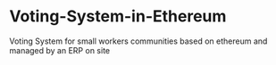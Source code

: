 # Voting-System-in-Ethereum
Voting System for small workers communities based on ethereum and managed by an ERP on site

